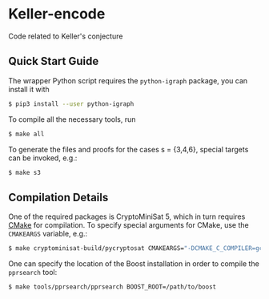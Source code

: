 # Keller-encode
Code related to Keller's conjecture

## Quick Start Guide
The wrapper Python script requires the `python-igraph` package, you
can install it with

```bash
$ pip3 install --user python-igraph
```

To compile all the necessary tools, run

```bash
$ make all
```

To generate the files and proofs for the cases s = {3,4,6}, special
targets can be invoked, e.g.:

```bash
$ make s3
```

## Compilation Details
One of the required packages is CryptoMiniSat 5, which in turn
requires [CMake](https://cmake.org/) for compilation. To specify
special arguments for CMake, use the `CMAKEARGS` variable, e.g.:

```bash
$ make cryptominisat-build/pycryptosat CMAKEARGS="-DCMAKE_C_COMPILER=gcc -DCMAKE_CXX_COMPILER=g++"
```

One can specify the location of the Boost installation in order to
compile the `pprsearch` tool:

```bash
$ make tools/pprsearch/pprsearch BOOST_ROOT=/path/to/boost
```
